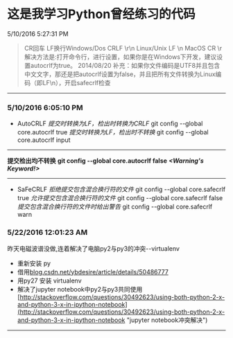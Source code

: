 # 这是我学习Python曾经练习的代码 #
5/10/2016 5:27:31 PM 
>CR回车 LF换行Windows/Dos CRLF \r\n
Linux/Unix LF \n
MacOS CR \r
解决方法是:打开命令行，进行设置，如果你是在Windows下开发，建议设置autocrlf为true。
2014/08/20 补充：如果你文件编码是UTF8并且包含中文文字，那还是把autocrlf设置为false，并且把所有文件转换为Linux编码（即LF\n），开启safecrlf检查

----------
### 5/10/2016 6:05:10 PM  ###
- AutoCRLF
*提交时转换为LF，检出时转换为CRLF*
    git config --global core.autocrlf true
*提交时转换为LF，检出时不转换*
    git config --global core.autocrlf input

----------

**提交检出均不转换**
    **git config --global core.autocrlf false** ***<Warning's Keyword!>***

----------

- SaFeCRLF
*拒绝提交包含混合换行符的文件*
    git config --global core.safecrlf true
*允许提交包含混合换行符的文件*
    git config --global core.safecrlf false
*提交包含混合换行符的文件时给出警告*
    git config --global core.safecrlf warn
### 5/22/2016 12:01:23 AM  ###
昨天电磁波谱没做,连着解决了电脑py2与py3的冲突--virtualenv
- 重新安装 py
- 借用[blog.csdn.net/ybdesire/article/details/50486777](blog.csdn.net/ybdesire/article/details/50486777 "virtualenv安装使用")
- 用py27 安装 virtualenv 
- 解决了jupyter notebook中py2与py3共同使用[http://stackoverflow.com/questions/30492623/using-both-python-2-x-and-python-3-x-in-ipython-notebook](http://stackoverflow.com/questions/30492623/using-both-python-2-x-and-python-3-x-in-ipython-notebook "jupyter notebook冲突解决")

----------
